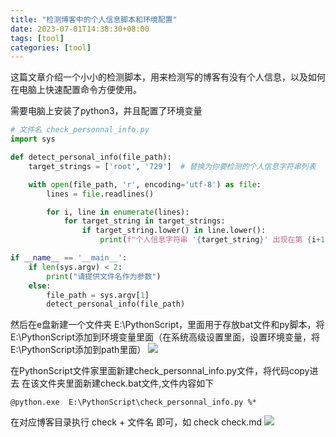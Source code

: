 ```yaml
---
title: "检测博客中的个人信息脚本和环境配置"
date: 2023-07-01T14:38:30+08:00
tags: [tool]
categories: [tool]
---
```


这篇文章介绍一个小小的检测脚本，用来检测写的博客有没有个人信息，以及如何在电脑上快速配置命令方便使用。

需要电脑上安装了python3，并且配置了环境变量

```python
# 文件名 check_personnal_info.py
import sys

def detect_personal_info(file_path):
    target_strings = ['root', '729']  # 替换为你要检测的个人信息字符串列表

    with open(file_path, 'r', encoding='utf-8') as file:
        lines = file.readlines()

        for i, line in enumerate(lines):
            for target_string in target_strings:
                if target_string.lower() in line.lower():
                    print(f"个人信息字符串 '{target_string}' 出现在第 {i+1} 行：\n{line}")

if __name__ == '__main__':
    if len(sys.argv) < 2:
        print("请提供文件名作为参数")
    else:
        file_path = sys.argv[1]
        detect_personal_info(file_path)
```

然后在e盘新建一个文件夹 E:\PythonScript，里面用于存放bat文件和py脚本，将E:\PythonScript添加到环境变量里面（在系统高级设置里面，设置环境变量，将E:\PythonScript添加到path里面）
![](/imgs/check_path.png)

在PythonScript文件家里面新建check_personnal_info.py文件，将代码copy进去
在该文件夹里面新建check.bat文件,文件内容如下

```
@python.exe  E:\PythonScript\check_personnal_info.py %*
```

在对应博客目录执行 check + 文件名 即可，如 check check.md
![](/imgs/check_test.png)
